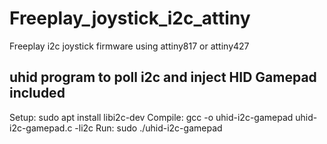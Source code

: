 # Freeplay_joystick_i2c_attiny
Freeplay i2c joystick firmware using attiny817 or attiny427 

## uhid program to poll i2c and inject HID Gamepad included
  Setup:     sudo apt install libi2c-dev
  Compile:   gcc -o uhid-i2c-gamepad uhid-i2c-gamepad.c -li2c
  Run:       sudo ./uhid-i2c-gamepad 
